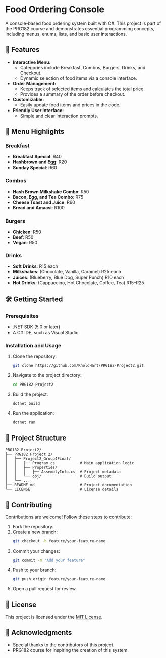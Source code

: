 # Food Ordering Console

A console-based food ordering system built with C#. This project is part of the PRG182 course and demonstrates essential programming concepts, including menus, enums, lists, and basic user interactions.

## 🚀 Features

- **Interactive Menu:**
  - Categories include Breakfast, Combos, Burgers, Drinks, and Checkout.
  - Dynamic selection of food items via a console interface.
- **Order Management:**
  - Keeps track of selected items and calculates the total price.
  - Provides a summary of the order before checkout.
- **Customizable:**
  - Easily update food items and prices in the code.
- **Friendly User Interface:**
  - Simple and clear interaction prompts.

## 📜 Menu Highlights

### Breakfast
- **Breakfast Special**: R40
- **Hashbrown and Egg**: R20
- **Sunday Special**: R60

### Combos
- **Hash Brown Milkshake Combo**: R50
- **Bacon, Egg, and Tea Combo**: R75
- **Cheese Toast and Juice**: R60
- **Bread and Amaasi**: R100

### Burgers
- **Chicken**: R50
- **Beef**: R50
- **Vegan**: R50

### Drinks
- **Soft Drinks**: R15 each
- **Milkshakes**: (Chocolate, Vanilla, Caramel) R25 each
- **Juices**: (Blueberry, Blue Dog, Super Punch) R10 each
- **Hot Drinks**: (Cappuccino, Hot Chocolate, Coffee, Tea) R15–R25

## 🛠️ Getting Started

### Prerequisites
- .NET SDK (5.0 or later)
- A C# IDE, such as Visual Studio

### Installation and Usage
1. Clone the repository:
   ```bash
   git clone https://github.com/KholdHart/PRG182-Project2.git
   ```
2. Navigate to the project directory:
   ```bash
   cd PRG182-Project2
   ```
3. Build the project:
   ```bash
   dotnet build
   ```
4. Run the application:
   ```bash
   dotnet run
   ```

## 📂 Project Structure
```
PRG182-Project2/
├── PRG182 Project 2/
│   ├── Project2_Group4Final/
│   │   ├── Program.cs           # Main application logic
│   │   ├── Properties/
│   │   │   ├── AssemblyInfo.cs  # Project metadata
│   │   └── obj/                 # Build output
│   └── ...
├── README.md                    # Project documentation
└── LICENSE                      # License details
```

## 🤝 Contributing
Contributions are welcome! Follow these steps to contribute:
1. Fork the repository.
2. Create a new branch:
   ```bash
   git checkout -b feature/your-feature-name
   ```
3. Commit your changes:
   ```bash
   git commit -m "Add your feature"
   ```
4. Push to your branch:
   ```bash
   git push origin feature/your-feature-name
   ```
5. Open a pull request for review.

## 📄 License
This project is licensed under the [MIT License](LICENSE).

## 🙌 Acknowledgments
- Special thanks to the contributors of this project.
- PRG182 course for inspiring the creation of this system.

